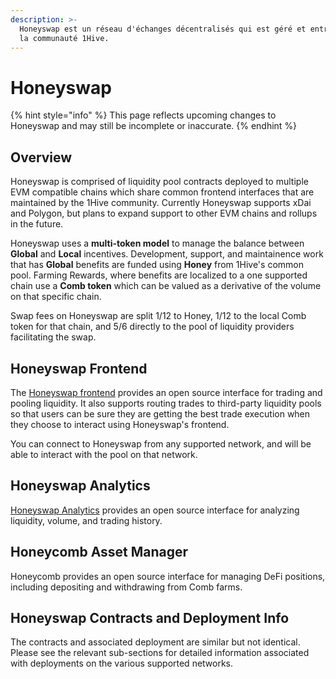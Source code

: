 ```yaml
---
description: >-
  Honeyswap est un réseau d'échanges décentralisés qui est géré et entretenu par
  la communauté 1Hive.
---
```


# Honeyswap

{% hint style="info" %}
This page reflects upcoming changes to Honeyswap and may still be incomplete or inaccurate.
{% endhint %}

## Overview

Honeyswap is comprised of liquidity pool contracts deployed to multiple EVM compatible chains which share common frontend interfaces that are maintained by the 1Hive community. Currently Honeyswap supports xDai and Polygon, but plans to expand support to other EVM chains and rollups in the future. 

Honeyswap uses a **multi-token model** to manage the balance between **Global** and **Local** incentives. Development, support, and maintainence work that has **Global** benefits are funded using **Honey** from 1Hive's common pool. Farming Rewards, where benefits are localized to a one supported chain use a **Comb token** which can be valued as a derivative of the volume on that specific chain.

Swap fees on Honeyswap are split 1/12 to Honey, 1/12 to the local Comb token for that chain, and 5/6 directly to the pool of liquidity providers facilitating the swap. 

## Honeyswap Frontend

The [Honeyswap frontend](https://app.honeyswap.org) provides an open source interface for trading and pooling liquidity. It also supports routing trades to third-party liquidity pools so that users can be sure they are getting the best trade execution when they choose to interact using Honeyswap's frontend. 

You can connect to Honeyswap from any supported network, and will be able to interact with the pool on that network. 

## Honeyswap Analytics 

[Honeyswap Analytics](https://info.honeyswap.org)  provides an open source interface for analyzing liquidity, volume, and trading history. 

## Honeycomb Asset Manager 

Honeycomb provides an open source interface for managing DeFi positions, including depositing and withdrawing from Comb farms. 

## Honeyswap Contracts and Deployment Info

The contracts and associated deployment are similar but not identical. Please see the relevant sub-sections for detailed information associated with deployments on the various supported networks.

